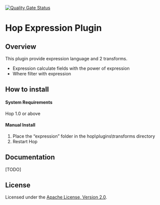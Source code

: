 [![Quality Gate Status](https://sonarcloud.io/api/project_badges/measure?project=hop-expression&metric=alert_status)](https://sonarcloud.io/dashboard?id=hop-expression)

# Hop Expression Plugin


## Overview

This plugin provide expression language and 2 transforms.

- Expression calculate fields with the power of expression
- Where filter with expression 

## How to install #

#### System Requirements

Hop 1.0 or above

#### Manual Install

1. Place the “expression” folder in the hop\plugins\transforms directory
2. Restart Hop

## Documentation

[TODO]

## License

Licensed under the [Apache License, Version 2.0](http://www.apache.org/licenses/LICENSE-2.0).

